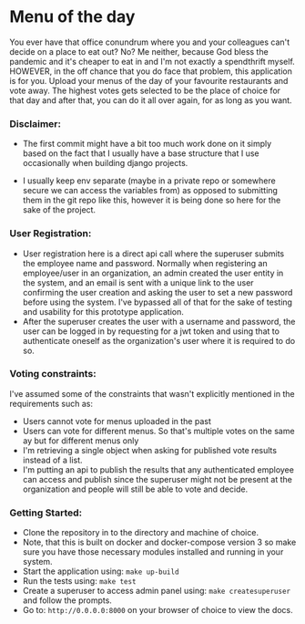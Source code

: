 # Menu of the day

You ever have that office conundrum where you and your colleagues can't decide on a place to eat out?
No? Me neither, because God bless the pandemic and it's cheaper to eat in and I'm not exactly a spendthrift myself.
HOWEVER, in the off chance that you do face that problem, this application is for you. Upload your menus of
the day of your favourite restaurants and vote away. The highest votes gets selected to be the place of choice
for that day and after that, you can do it all over again, for as long as you want.

### Disclaimer:
* The first commit might have a bit too much work done on it simply based on the fact that I usually have 
a base structure that I use occasionally when building django projects.

* I usually keep env separate (maybe in a private repo or somewhere secure we can access the variables from)
as opposed to submitting them in the git repo like this, however it is being done so here for the sake of the project.

### User Registration:
* User registration here is a direct api call where the superuser submits the employee name and password.
Normally when registering an employee/user in an organization, an admin created the user entity in the 
system, and an email is sent with a unique link to the user confirming the user creation and asking the user to set 
a new password before using the system. I've bypassed all of that for the sake of testing and usability
for this prototype application.
* After the superuser creates the user with a username and password, the user can be logged in by requesting for 
a jwt token and using that to authenticate oneself as the organization's user where it is required to do so.


### Voting constraints:
I've assumed some of the constraints that wasn't explicitly mentioned in the requirements such as:
* Users cannot vote for menus uploaded in the past
* Users can vote for different menus. So that's multiple votes on the same ay but for different menus only
* I'm retrieving a single object when asking for published vote results instead of a list.
* I'm putting an api to publish the results that any authenticated employee can access and publish since the superuser
might not be present at the organization and people will still be able to vote and decide.

### Getting Started:
* Clone the repository in to the directory and machine of choice.
* Note, that this is built on docker and docker-compose version 3 so make sure you have those 
necessary modules installed and running in your system.
* Start the application using: `make up-build`
* Run the tests using: `make test`
* Create a superuser to access admin panel using: `make createsuperuser` and follow the prompts.
* Go to: `http://0.0.0.0:8000` on your browser of choice to view the docs.